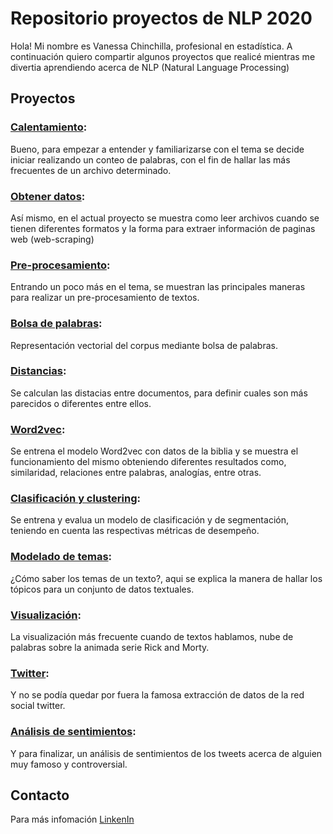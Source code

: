 # Repositorio proyectos de NLP 2020

Hola! Mi nombre es Vanessa Chinchilla, profesional en estadística. A continuación quiero compartir algunos proyectos que realicé mientras me divertia aprendiendo acerca de NLP (Natural Language Processing)

## Proyectos

### [Calentamiento](https://nbviewer.jupyter.org/github/VanessaChinchilla/NLP-Repositorio/blob/master/Taller1.4.ipynb):
Bueno, para empezar a entender y familiarizarse con el tema se decide iniciar realizando un conteo de palabras, con el fin de hallar las más frecuentes de un archivo determinado.

### [Obtener datos](https://nbviewer.jupyter.org/github/VanessaChinchilla/NLP-Repositorio/blob/master/Taller2.ipynb):
Así mismo, en el actual proyecto se muestra como leer archivos cuando se tienen diferentes formatos y la forma para extraer información de paginas web (web-scraping) 

### [Pre-procesamiento](https://nbviewer.jupyter.org/github/VanessaChinchilla/NLP-Repositorio/blob/master/Taller_3.ipynb): 
Entrando un poco más en el tema, se muestran las principales maneras para realizar un pre-procesamiento de textos.

### [Bolsa de palabras](https://nbviewer.jupyter.org/github/VanessaChinchilla/NLP-Repositorio/blob/master/Taller%204%20-%20Feature%20Engineering.ipynb): 
Representación vectorial del corpus mediante bolsa de palabras.

### [Distancias](https://nbviewer.jupyter.org/github/VanessaChinchilla/NLP-Repositorio/blob/master/Taller_5.ipynb): 
Se calculan las distacias entre documentos, para definir cuales son más parecidos o diferentes entre ellos.

### [Word2vec](https://nbviewer.jupyter.org/github/VanessaChinchilla/NLP-Repositorio/blob/master/Taller_6.ipynb): 
Se entrena el modelo Word2vec con datos de la biblia y se muestra el funcionamiento del mismo obteniendo diferentes resultados como, similaridad, relaciones entre palabras, analogías, entre otras.

### [Clasificación y clustering](https://nbviewer.jupyter.org/github/VanessaChinchilla/NLP-Repositorio/blob/master/Taller_7_ClassificationKMeans.ipynb): 
Se entrena y evalua un modelo de clasificación y de segmentación, teniendo en cuenta las respectivas métricas de desempeño.

### [Modelado de temas](https://nbviewer.jupyter.org/github/VanessaChinchilla/NLP-Repositorio/blob/master/Taller_8_Modelado_de_Temas.ipynb): 
¿Cómo saber los temas de un texto?, aqui se explica la manera de hallar los tópicos para un conjunto de datos textuales.

### [Visualización](https://nbviewer.jupyter.org/github/VanessaChinchilla/NLP-Repositorio/blob/master/Taller_9_NLP.ipynb): 
La visualización más frecuente cuando de textos hablamos, nube de palabras sobre la animada serie Rick and Morty.

### [Twitter](https://nbviewer.jupyter.org/github/NLP-Repositorio/blob/master/Taller%2010%20-%20Twitter.ipynb): 
Y no se podía quedar por fuera la famosa extracción de datos de la red social twitter.

### [Análisis de sentimientos](https://nbviewer.jupyter.org/NLP-Repositorio/blob/master/Taller%2011%20-%20Sentimiento.ipynb): 
Y para finalizar, un análisis de sentimientos de los tweets acerca de alguien muy famoso y controversial.

## Contacto
Para más infomación [LinkenIn](https://www.linkedin.com/in/yuly-vanessa-chinchilla-pardo-020735164/)
